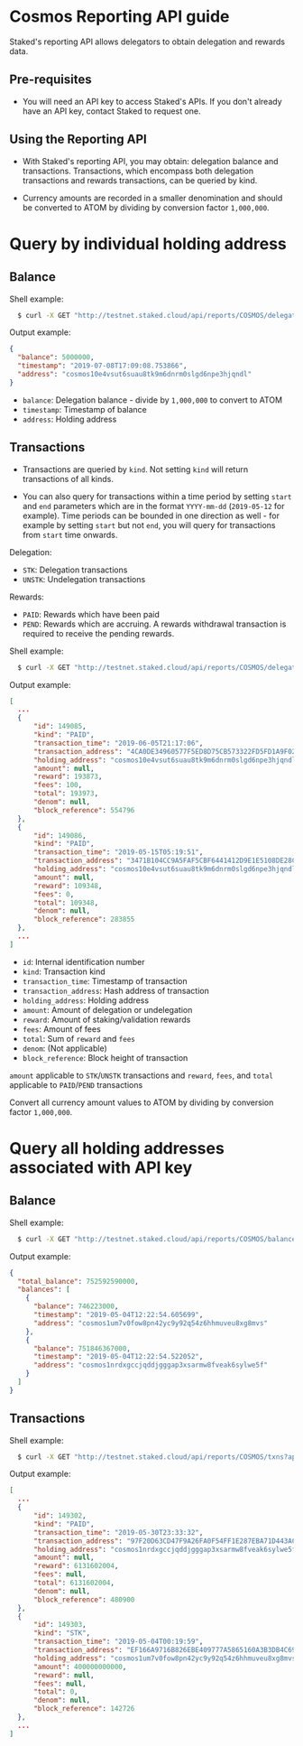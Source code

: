 # Cosmos Reporting API guide

Staked's reporting API allows delegators to obtain delegation and rewards data.

## Pre-requisites

- You will need an API key to access Staked's APIs. If you don't already have an API key, contact Staked to request one.

## Using the Reporting API

- With Staked's reporting API, you may obtain: delegation balance and transactions.  Transactions, which encompass both delegation transactions and rewards transactions, can be queried by kind.

- Currency amounts are recorded in a smaller denomination and should be converted to ATOM by dividing by conversion factor `1,000,000`.
   

# Query by individual holding address

## Balance


Shell example:
  ```bash
    $ curl -X GET "http://testnet.staked.cloud/api/reports/COSMOS/delegator/cosmos10e4vsut6suau8tk9m6dnrm0slgd6npe3hjqndl/balance?api_key=<YOURAPIKEY>"
  ```

Output example:
  ```json
  {
    "balance": 5000000,
    "timestamp": "2019-07-08T17:09:08.753866",
    "address": "cosmos10e4vsut6suau8tk9m6dnrm0slgd6npe3hjqndl"
  }
  ```

- `balance`: Delegation balance - divide by `1,000,000` to convert to ATOM
- `timestamp`: Timestamp of balance
- `address`: Holding address

## Transactions

- Transactions are queried by `kind`.  Not setting `kind` will return transactions of all kinds. 

- You can also query for transactions within a time period by setting `start` and `end` parameters which are in the format `YYYY-mm-dd` (`2019-05-12` for example).  Time periods can be bounded in one direction as well - for example by setting `start` but not `end`, you will query for transactions from `start` time onwards.

Delegation:

- `STK`: Delegation transactions
- `UNSTK`: Undelegation transactions

Rewards:

- `PAID`: Rewards which have been paid
- `PEND`: Rewards which are accruing.  A rewards withdrawal transaction is required to receive the pending rewards. 

Shell example:  
  ```bash
    $ curl -X GET "http://testnet.staked.cloud/api/reports/COSMOS/delegator/cosmos10e4vsut6suau8tk9m6dnrm0slgd6npe3hjqndl/txns?api_key=<YOURAPIKEY>&start=2019-04-02&kind=paid"
  ```

Output example:
  ```json
  [
    ...
    {
        "id": 149085,
        "kind": "PAID",
        "transaction_time": "2019-06-05T21:17:06",
        "transaction_address": "4CA0DE34960577F5ED8D75CB573322FD5FD1A9F02ADEA9CDFB8C0C8F0DC90492",
        "holding_address": "cosmos10e4vsut6suau8tk9m6dnrm0slgd6npe3hjqndl",
        "amount": null,
        "reward": 193873,
        "fees": 100,
        "total": 193973,
        "denom": null,
        "block_reference": 554796
    },
    {
        "id": 149086,
        "kind": "PAID",
        "transaction_time": "2019-05-15T05:19:51",
        "transaction_address": "3471B104CC9A5FAF5CBF6441412D9E1E5108DE28CBB913E7E8440BBC842C8542",
        "holding_address": "cosmos10e4vsut6suau8tk9m6dnrm0slgd6npe3hjqndl",
        "amount": null,
        "reward": 109348,
        "fees": 0,
        "total": 109348,
        "denom": null,
        "block_reference": 283855
    },
    ...
  ]
  ```

- `id`: Internal identification number
- `kind`: Transaction kind
- `transaction_time`: Timestamp of transaction
- `transaction_address`: Hash address of transaction
- `holding_address`: Holding address
- `amount`: Amount of delegation or undelegation
- `reward`: Amount of staking/validation rewards
- `fees`: Amount of fees 
- `total`: Sum of `reward` and `fees` 
- `denom`: (Not applicable)
- `block_reference`: Block height of transaction

`amount` applicable to `STK`/`UNSTK` transactions and
`reward`, `fees`, and `total` applicable to `PAID`/`PEND` transactions

Convert all currency amount values to ATOM by dividing by conversion factor `1,000,000`.

# Query all holding addresses associated with API key

## Balance

Shell example:
  ```bash
    $ curl -X GET "http://testnet.staked.cloud/api/reports/COSMOS/balance?api_key=<YOURAPIKEY>"
  ```

Output example:
  ```json
  {
    "total_balance": 752592590000,
    "balances": [
      {
        "balance": 746223000,
        "timestamp": "2019-05-04T12:22:54.605699",
        "address": "cosmos1um7v0fow8pn42yc9y92q54z6hhmuveu8xg8mvs"
      },
      {
        "balance": 751846367000,
        "timestamp": "2019-05-04T12:22:54.522052",
        "address": "cosmos1nrdxgccjqddjgggap3xsarmw8fveak6sylwe5f"
      }
    ]
  }

  ```


## Transactions

Shell example:  
  ```bash
    $ curl -X GET "http://testnet.staked.cloud/api/reports/COSMOS/txns?api_key=<YOURAPIKEY>"
  ```

Output example:
  ```json
  [
    ...
    {
        "id": 149302,
        "kind": "PAID",
        "transaction_time": "2019-05-30T23:33:32",
        "transaction_address": "97F20D63CD47F9A26FA0F54FF1E287EBA71D443AC050E9D0737998EB9287D47C",
        "holding_address": "cosmos1nrdxgccjqddjgggap3xsarmw8fveak6sylwe5f",
        "amount": null,
        "reward": 6131602004,
        "fees": null,
        "total": 6131602004,
        "denom": null,
        "block_reference": 480900
    },
    {
        "id": 149303,
        "kind": "STK",
        "transaction_time": "2019-05-04T00:19:59",
        "transaction_address": "EF166A9716B826EBE409777A5865160A3B3DB4C69B60105206C5099B3CA7FB27",
        "holding_address": "cosmos1um7v0fow8pn42yc9y92q54z6hhmuveu8xg8mvs",
        "amount": 400000000000,
        "reward": null,
        "fees": null,
        "total": 0,
        "denom": null,
        "block_reference": 142726
    },
    ...
  ]
  ```




